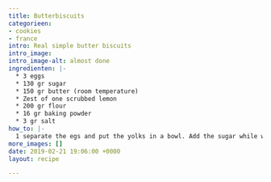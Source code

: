 ```yaml
---
title: Butterbiscuits
categorieen:
- cookies
- france
intro: Real simple butter biscuits
intro_image: 
intro_image-alt: almost done
ingredienten: |-
  * 3 eggs
  * 130 gr sugar
  * 150 gr butter (room temperature)
  * Zest of one scrubbed lemon
  * 200 gr flour
  * 16 gr baking powder
  * 3 gr salt
how_to: |-
  1 separate the egs and put the yolks in a bowl. Add the sugar while whisking until you have a light yellow foam. Mix in the butter and the lemon zest.
more_images: []
date: 2019-02-21 19:06:00 +0000
layout: recipe

---
```

